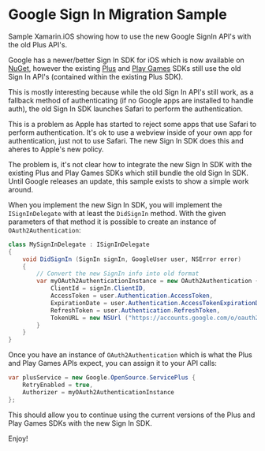 # Google Sign In Migration Sample

Sample Xamarin.iOS showing how to use the new Google SignIn API's with the old Plus API's.


Google has  a newer/better Sign In SDK for iOS which is now available on [NuGet](https://www.nuget.org/packages/Xamarin.Google.iOS.SignIn/), however the existing [Plus](https://www.nuget.org/packages/Xamarin.Google.iOS.Plus/) and [Play Games](https://www.nuget.org/packages/Xamarin.Google.iOS.PlayGames/) SDKs still use the old Sign In API's (contained within the existing Plus SDK).  

This is mostly interesting because while the old Sign In API's still work, as a fallback method of authenticating (if no Google apps are installed to handle auth), the old Sign In SDK launches Safari to perform the authentication.

This is a problem as Apple has started to reject some apps that use Safari to perform authentication.  It's ok to use a webview inside of your own app for authentication, just not to use Safari.  The new Sign In SDK does this and aheres to Apple's new policy.

The problem is, it's not clear how to integrate the new Sign In SDK with the existing Plus and Play Games SDKs which still bundle the old Sign In SDK.  Until Google releases an update, this sample exists to show a simple work around.

When you implement the new Sign In SDK, you will implement the `ISignInDelegate` with at least the `DidSignIn` method.  With the given parameters of that method it is possible to create an instance of `OAuth2Authentication`:

```csharp
class MySignInDelegate : ISignInDelegate 
{
	void DidSignIn (SignIn signIn, GoogleUser user, NSError error) 
	{
		// Convert the new SignIn info into old format
		var myOAuth2AuthenticationInstance = new OAuth2Authentication {
			ClientId = signIn.ClientID,
			AccessToken = user.Authentication.AccessToken,
			ExpirationDate = user.Authentication.AccessTokenExpirationDate,
			RefreshToken = user.Authentication.RefreshToken,
			TokenURL = new NSUrl ("https://accounts.google.com/o/oauth2/token")
		}
	}
}
```

Once you have an instance of `OAuth2Authentication` which is what the Plus and Play Games APIs expect, you can assign it to your API calls:

```csharp
var plusService = new Google.OpenSource.ServicePlus {
	RetryEnabled = true,
	Authorizer = myOAuth2AuthenticationInstance
};
```

This should allow you to continue using the current versions of the Plus and Play Games SDKs with the new Sign In SDK.

Enjoy!